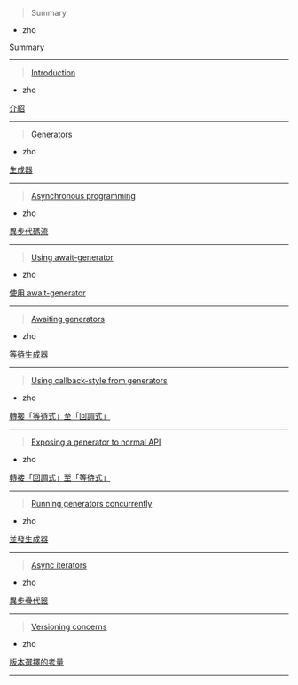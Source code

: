 > Summary
   * zho

Summary

***
> [Introduction](<intro.md>)
   * zho

[介紹](<intro.md>)

***
> [Generators](<generators.md>)
   * zho

[生成器](<generators.md>)

***
> [Asynchronous programming](<async.md>)
   * zho

[異步代碼流](<async.md>)

***
> [Using await\-generator](<main.md>)
   * zho

[使用 await\-generator](<main.md>)

***
> [Awaiting generators](<await-gen.md>)
   * zho

[等待生成器](<await-gen.md>)

***
> [Using callback\-style from generators](<await-once.md>)
   * zho

[轉接「等待式」至「回調式」](<await-once.md>)

***
> [Exposing a generator to normal API](<f2c-g2c.md>)
   * zho

[轉接「回調式」至「等待式」](<f2c-g2c.md>)
    <!-- TODO: Help wanted. -->

***
> [Running generators concurrently](<all-race.md>)
   * zho

[並發生成器](<all-race.md>)

***
> [Async iterators](<async-iterators.md>)
   * zho

[異步疊代器](<async-iterators.md>)

***
> [Versioning concerns](<semver.md>)
   * zho

[版本選擇的考量](<semver.md>)

***
